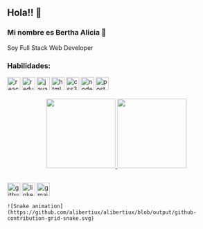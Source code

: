 ## Hola!! 👀

### Mi nombre es Bertha Alicia 👋

Soy Full Stack Web Developer 



### Habilidades:<br />
<div width=100%>
    <a href="https://es.reactjs.org/" ><img src='https://cdn.jsdelivr.net/npm/simple-icons@3.0.1/icons/react.svg' alt='react' height='30'></a>
    <a href="https://es.redux.js.org/"><img src='https://cdn.jsdelivr.net/npm/simple-icons@3.0.1/icons/redux.svg' alt='redux' height='30'></a> 
    <a href="https://www.javascript.com/"><img src='https://cdn.jsdelivr.net/npm/simple-icons@3.0.1/icons/javascript.svg' alt='javascript' height='30'></a> 
    <a href="https://developer.mozilla.org/es/docs/Web/HTML"><img src='https://cdn.jsdelivr.net/npm/simple-icons@3.0.1/icons/html5.svg' alt='html5' height='30'></a> 
    <a href="https://developer.mozilla.org/es/docs/Web/CSS"><img src='https://cdn.jsdelivr.net/npm/simple-icons@3.0.1/icons/css3.svg' alt='css3' height='30'></a> 
    <a href="https://nodejs.org/es/"><img src='https://cdn.jsdelivr.net/npm/simple-icons@3.0.1/icons/node-dot-js.svg' alt='node-dot-js' height='30'></a> 
    <a href="https://www.postgresql.org/"><img src='https://cdn.jsdelivr.net/npm/simple-icons@3.0.1/icons/postgresql.svg' alt='postgresql' height='30'></a> 
</div>
<br/>

<div align="center">
  <a href="https://github.com/rafaballerini">
  <img height="160em" src="https://github-readme-stats.vercel.app/api?username=alibertiux&show_icons=true&theme=dracula&include_all_commits=true&count_private=true"/>
  <img height="160em" src="https://github-readme-stats.vercel.app/api/top-langs/?username=alibertiux&layout=compact&langs_count=7&theme=dracula"/>
</div>
</br>
  
[<img src='https://cdn.jsdelivr.net/npm/simple-icons@3.0.1/icons/github.svg' alt='github' height='30'>](https://github.com/https://github.com/ferwinred)  [<img src='https://cdn.jsdelivr.net/npm/simple-icons@3.0.1/icons/linkedin.svg' alt='linkedin' height='30'>](https://www.linkedin.com/in/https://www.linkedin.com/in/ferwinarias//)   <a href = "mailto: ferwin.arias@gmail.com"><img src='https://cdn.jsdelivr.net/npm/simple-icons@3.0.1/icons/gmail.svg' alt='gmail' height='30'></a>
</br>

    ![Snake animation](https://github.com/alibertiux/alibertiux/blob/output/github-contribution-grid-snake.svg)
